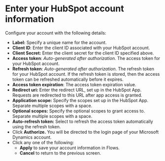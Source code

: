 # Enter your HubSpot account information

Configure your account with the following details:

* **Label:** Specify a unique name for the account.
* **Client ID**: Enter the client ID associated with your HubSpot account.
* **Client Secret:** Enter the client secret for the client ID specified above.
* **Access token**: _Auto-generated after authorization._ The access token for your HubSpot account.
* **Refresh token**: _Auto-generated after authorization_. The refresh token for your HubSpot account. If the refresh token is stored, then the access token can be refreshed automatically before it expires.
* **Access token expiration**: The access token expiration value.
* **Redirect uri:** Enter the redirect URL, set up in the HubSpot App. Requests are redirected to this URL after app access is granted.
* **Application scope:** Specify the scopes set up in the HubSpot App. Separate multiple scopes with a space.
* **Optional scopes:** Specify the optional scopes to grant access to. Separate multiple scopes with a space.
* **Auto-refresh token:** Select to refresh the access token automatically using the refresh token.
* Click **Authorize.** You will be directed to the login page of your Microsoft Dynamics account.
* Click any one of the following:
  * **Apply** to save your account information in Flows.
  * **Cancel** to return to the previous screen.
